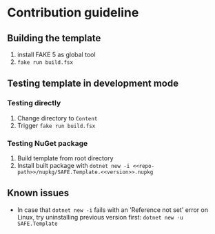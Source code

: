 # Contribution guideline

## Building the template

1. install FAKE 5 as global tool
1. `fake run build.fsx`

## Testing template in development mode

### Testing directly

1. Change directory to `Content`
1. Trigger `fake run build.fsx`

### Testing NuGet package

1. Build template from root directory
1. Install built package with `dotnet new -i <<repo-path>>/nupkg/SAFE.Template.<<version>>.nupkg`

## Known issues

* In case that `dotnet new -i` fails with an 'Reference not set' error on Linux, try uninstalling previous version first: `dotnet new -u SAFE.Template`
